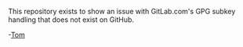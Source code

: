 This repository exists to show an issue with GitLab.com's GPG subkey handling
that does not exist on GitHub.

-[Tom](http://tommorris.org)
